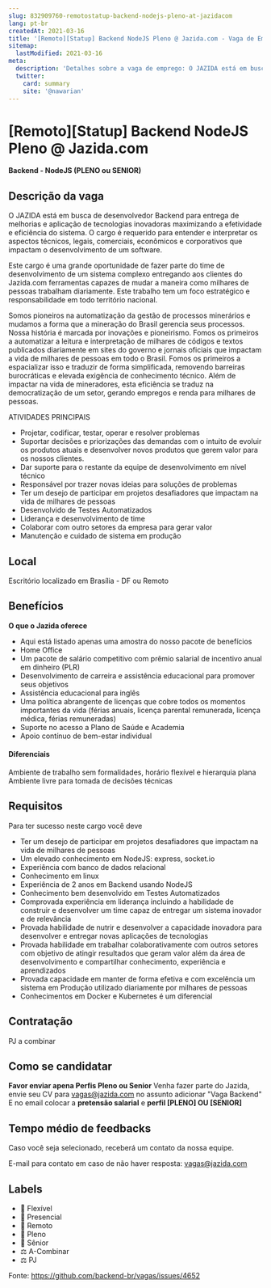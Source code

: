 ```yaml
---
slug: 832909760-remotostatup-backend-nodejs-pleno-at-jazidacom
lang: pt-br
createdAt: 2021-03-16
title: '[Remoto][Statup] Backend NodeJS Pleno @ Jazida.com - Vaga de Emprego'
sitemap:
  lastModified: 2021-03-16
meta:
  description: 'Detalhes sobre a vaga de emprego: O JAZIDA está em busca de desenvolvedor Backend para entrega de melhorias e aplicação de tecnologias inovadoras maximizando a efetividade e eficiência do sistema. O cargo é requerido para entender e interpretar os aspectos técnicos, legais, comerciais, econômicos e corporativos que impactam o desenvolvimento de um software.  Este cargo é uma grande oportunidade de fazer parte do time de desenvolvimento de um sistema complexo entregando aos clientes do Jazida.com ferramentas capazes de mudar a maneira como milhares de pessoas trabalham diariamente. Este trabalho tem um foco estratégico e responsabilidade em todo território nacional.  Somos pioneiros na automatização da gestão de processos minerários e mudamos a forma que a mineração do Brasil gerencia seus processos.  Nossa história é marcada por inovações e pioneirismo. Fomos os primeiros a automatizar a leitura e interpretação de milhares de códigos e textos publicados diariamente em sites do governo e jornais oficiais que impactam a vida de milhares de pessoas em todo o Brasil. Fomos os primeiros a espacializar isso e traduzir de forma simplificada, removendo barreiras burocráticas e elevada exigência de conhecimento técnico. Além de impactar na vida de mineradores, esta eficiência se traduz na democratização de um setor, gerando empregos e renda para milhares de pessoas.  ATIVIDADES PRINCIPAIS - Projetar, codificar, testar, operar e resolver problemas - Suportar decisões e priorizações das demandas com o intuito de evoluir os produtos atuais e desenvolver novos produtos que gerem valor para os nossos clientes. - Dar suporte para o restante da equipe de desenvolvimento em nível técnico - Responsável por trazer novas ideias para soluções de problemas - Ter um desejo de participar em projetos desafiadores que impactam na vida de milhares de pessoas - Desenvolvido de Testes Automatizados - Liderança e desenvolvimento de time - Colaborar com outro setores da empresa para gerar valor - Manutenção e cuidado de sistema em produção'
  twitter:
    card: summary
    site: '@nawarian'
---
```


# [Remoto][Statup] Backend NodeJS Pleno @ Jazida.com

**Backend - NodeJS (PLENO ou SENIOR)**

## Descrição da vaga

O JAZIDA está em busca de desenvolvedor Backend para entrega de melhorias e aplicação de tecnologias inovadoras maximizando a efetividade e eficiência do sistema. O cargo é requerido para entender e interpretar os aspectos técnicos, legais, comerciais, econômicos e corporativos que impactam o desenvolvimento de um software. 

Este cargo é uma grande oportunidade de fazer parte  do time de desenvolvimento de um sistema complexo entregando aos clientes do Jazida.com ferramentas capazes de mudar a maneira como milhares de pessoas trabalham diariamente. Este trabalho tem um foco estratégico e responsabilidade em todo território nacional.  

Somos pioneiros na automatização da gestão de processos minerários e mudamos a forma que a mineração do Brasil gerencia seus processos.  
Nossa história é marcada por inovações e pioneirismo. Fomos os primeiros a automatizar a leitura e interpretação de milhares de códigos e textos publicados diariamente em sites do governo e jornais oficiais que impactam a vida de milhares de pessoas em todo o Brasil. Fomos os primeiros a espacializar isso e traduzir de forma simplificada, removendo barreiras burocráticas e elevada exigência de conhecimento técnico. Além de impactar na vida de mineradores, esta eficiência se traduz na democratização de um setor, gerando empregos e renda para milhares de pessoas. 

ATIVIDADES PRINCIPAIS

- Projetar, codificar, testar, operar e resolver problemas
- Suportar decisões e priorizações das demandas com o intuito de evoluir os produtos atuais e desenvolver novos produtos que gerem valor para os nossos clientes.
- Dar suporte para o restante da equipe de desenvolvimento em nível técnico
- Responsável por trazer novas ideias para soluções de problemas
- Ter um desejo de participar em projetos desafiadores que impactam na vida de milhares de pessoas 
- Desenvolvido de Testes Automatizados 
- Liderança e desenvolvimento de time
- Colaborar com outro setores da empresa para gerar valor
- Manutenção e cuidado de sistema em produção


## Local

Escritório localizado em Brasília - DF ou Remoto

## Benefícios

**O que o Jazida oferece** 

- Aqui está listado apenas uma amostra do nosso pacote de benefícios 
- Home Office 
- Um pacote de salário competitivo com prêmio salarial de incentivo anual em dinheiro (PLR) 
- Desenvolvimento de carreira e assistência educacional para promover seus objetivos 
- Assistência educacional para inglês 
- Uma política abrangente de licenças que cobre todos os momentos importantes da vida (férias anuais, licença parental remunerada, licença médica, férias remuneradas) 
- Suporte no acesso a Plano de Saúde e Academia 
- Apoio contínuo de bem-estar individual  

#### Diferenciais

Ambiente de trabalho sem formalidades, horário flexível e hierarquia plana 
Ambiente livre para tomada de decisões técnicas


## Requisitos

Para ter sucesso neste cargo você deve 

- Ter um desejo de participar em projetos desafiadores que impactam na vida de milhares de pessoas 
- Um elevado conhecimento em NodeJS: express, socket.io 
- Experiência com banco de dados relacional
- Conhecimento em linux 
- Experiência de 2 anos em Backend usando NodeJS
- Conhecimento bem desenvolvido em Testes Automatizados 
- Comprovada experiência em liderança incluindo a habilidade de construir e desenvolver um time capaz de entregar um sistema inovador e de relevância 
- Provada habilidade de nutrir e desenvolver a capacidade inovadora para desenvolver e entregar novas aplicações de tecnologias 
- Provada habilidade em trabalhar colaborativamente com outros setores com objetivo de atingir resultados que geram valor além da área de desenvolvimento e compartilhar conhecimento, experiência e aprendizados 
- Provada capacidade em manter de forma efetiva e com excelência um sistema em Produção utilizado diariamente por milhares de pessoas 
- Conhecimentos em Docker e Kubernetes é um diferencial 

## Contratação

PJ a combinar

## Como se candidatar

**Favor enviar apena Perfis Pleno ou Senior**
Venha fazer parte do Jazida, envie seu CV para vagas@jazida.com no assunto adicionar "Vaga Backend" E no email colocar a **pretensão salarial** e **perfil [PLENO] OU [SENIOR]**

## Tempo médio de feedbacks

Caso você seja selecionado, receberá um contato da nossa equipe.

E-mail para contato em caso de não haver resposta: vagas@jazida.com

## Labels

- 🏢 Flexível
- 🏢 Presencial
- 🏢 Remoto
- 👨 Pleno
- 👴 Sênior
- ⚖️ A-Combinar
- ⚖️ PJ


Fonte: https://github.com/backend-br/vagas/issues/4652